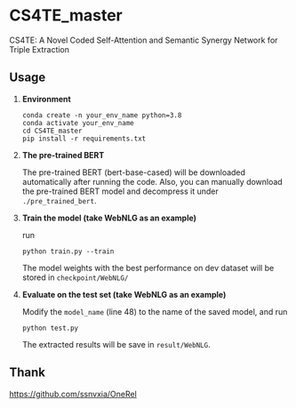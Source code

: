 # CS4TE_master
 CS4TE: A Novel Coded Self-Attention and Semantic Synergy Network for Triple Extraction

## Usage

1. **Environment**
   ```shell
   conda create -n your_env_name python=3.8
   conda activate your_env_name
   cd CS4TE_master
   pip install -r requirements.txt
   ```

2. **The pre-trained BERT**

    The pre-trained BERT (bert-base-cased) will be downloaded automatically after running the code. Also, you can manually download the pre-trained BERT model and decompress it under `./pre_trained_bert`.


3. **Train the model (take WebNLG as an example)**

    run
    ```shell
    python train.py --train
    ```
    The model weights with the best performance on dev dataset will be stored in `checkpoint/WebNLG/`

4. **Evaluate on the test set (take WebNLG as an example)**

    Modify the `model_name` (line 48) to the name of the saved model, and run 
    ```shell
    python test.py
    ```
    The extracted results will be save in `result/WebNLG`.
   
## Thank
https://github.com/ssnvxia/OneRel
